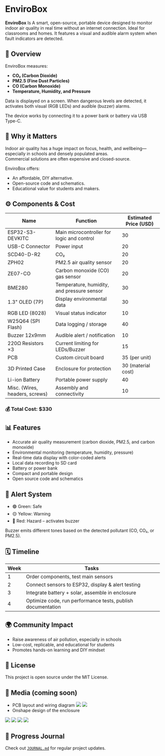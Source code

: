 # EnviroBox

**EnviroBox** Is A smart, open-source, portable device designed to monitor indoor air quality in real time without an internet connection. Ideal for classrooms and homes. It features a visual and audible alarm system when fault indicators are detected.
## 🌟 Overview

EnviroBox measures:
- **CO₂ (Carbon Dioxide)**
- **PM2.5 (Fine Dust Particles)**
- **CO (Carbon Monoxide)**
- **Temperature, Humidity, and Pressure**

 Data is displayed on a screen. When dangerous levels are detected, it activates both visual (RGB LEDs) and audible (buzzer) alarms.

 The device works by connecting it to a power bank or battery via USB Type-C.

## 🧠 Why it Matters

Indoor air quality has a huge impact on focus, health, and wellbeing—especially in schools and densely populated areas.  
Commercial solutions are often expensive and closed-source.

EnviroBox offers:
- An affordable, DIY alternative.
- Open-source code and schematics.
- Educational value for students and makers.

## ⚙️ Components & Cost

| Name                           | Function                                   | Estimated Price (USD)     |
| ------------------------------ | ------------------------------------------ | ------------------------- |
| ESP32-S3-DEVKITC               | Main microcontroller for logic and control | 30                        |
| USB-C Connector                | Power input                                | 20                        |
| SCD40-D-R2                     | CO₂                                        | 20                        |
| ZPH02                          | PM2.5 air quality sensor                   | 20                        |
| ZE07-CO                        | Carbon monoxide (CO) gas sensor            | 20                        |
| BME280                         | Temperature, humidity, and pressure sensor | 30                        |
| 1.3" OLED (7P)                 | Display environmental data                 | 30                        |
| RGB LED (8028)                 | Visual status indicator                    | 10                        |
| W25Q64 (SPI Flash)             | Data logging / storage                     | 40                        |
| Buzzer 12x9mm                  | Audible alert / notification               | 10                        |
| 220Ω Resistors ×3              | Current limiting for LEDs/Buzzer           | 15                        | 
| PCB                            | Custom circuit board                       | 35  (per unit)            |
| 3D Printed Case                | Enclosure for protection                   | 30 (material cost)        |
| Li-ion Battery                 | Portable power supply                      | 40                        |
| Misc. (Wires, headers, screws) | Assembly and connectivity                  | 10                        |

### 💰 **Total Cost: $330**

## 📊 Features

- Accurate air quality measurement (carbon dioxide, PM2.5, and carbon monoxide)
- Environmental monitoring (temperature, humidity, pressure)
- Real-time data display with color-coded alerts
- Local data recording to SD card
- Battery or power bank
- Compact and portable design
- Open source code and schematics

## 🚨 Alert System

- 🟢 Green: Safe
- 🟡 Yellow: Warning
- 🔴 Red: Hazard – activates buzzer

Buzzer emits different tones based on the detected pollutant (CO, CO₂, or PM2.5).

## 🗓️ Timeline

| Week | Tasks |
|------|-------|
| 1 | Order components, test main sensors |
| 2 | Connect sensors to ESP32, display & alert testing |
| 3 | Integrate battery + solar, assemble in enclosure |
| 4 | Optimize code, run performance tests, publish documentation |

## 🌍 Community Impact

- Raise awareness of air pollution, especially in schools
- Low-cost, replicable, and educational for students
- Promotes hands-on learning and DIY mindset

## 🧾 License

This project is open source under the MIT License.

## 📸 Media (coming soon)

- PCB layout and wiring diagram
![](https://github.com/ibrahimahmed-design/Enviro-Box/blob/main/images/WhatsApp%20Image%202025-05-30%20at%2010.52.49%20AM%20(28).jpeg?raw=true)
![](https://github.com/ibrahimahmed-design/Enviro-Box/blob/main/images/WhatsApp%20Image%202025-05-30%20at%2010.52.49%20AM%20(24).jpeg?raw=true)
- Onshape design of the enclosure

![](https://github.com/ibrahimahmed-design/Enviro-Box/blob/main/images/WhatsApp%20Image%202025-05-30%20at%2010.52.49%20AM%20(29).jpeg?raw=true)
![](https://github.com/ibrahimahmed-design/Enviro-Box/blob/main/images/WhatsApp%20Image%202025-05-30%20at%2010.52.49%20AM%20(30).jpeg?raw=true)
![](https://github.com/ibrahimahmed-design/Enviro-Box/blob/main/images/WhatsApp%20Image%202025-05-30%20at%2010.52.49%20AM%20(31).jpeg?raw=true)
![](https://github.com/ibrahimahmed-design/Enviro-Box/blob/main/images/WhatsApp%20Image%202025-05-30%20at%2010.52.49%20AM%20(32).jpeg?raw=true)


## 📔 Progress Journal

Check out [`JOURNAL.md`](./JOURNAL.md) for regular project updates.


